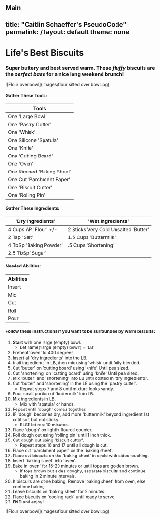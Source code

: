 Main
---
title: "Caitlin Schaeffer's PseudoCode"
permalink: /
layout: default
theme: none
---

# Life's Best Biscuits

### Super buttery and best served warm. These *fluffy* biscuits are the ***perfect base*** for a nice long weekend brunch!

![Flour over bowl](images/flour sifted over bowl.jpg)

<!-- Gathering tools and gathering ingredients is equal to setting constants/variables and some functions -->

#### Gather These Tools:
| Tools                |
| -------------------  |
| One 'Large Bowl'       |
| One 'Pastry Cutter'    |
| One 'Whisk'            |
| One Silicone 'Spatula'  |
| One 'Knife'            |
| One 'Cutting Board'    |
| One 'Oven'             |
| One Rimmed 'Baking Sheet' |
| One Cut 'Parchment Paper'   |
| One 'Biscuit Cutter'            |
| One 'Rolling Pin'            |

#### Gather These Ingredients:
| 'Dry Ingredients'      | 'Wet Ingredients'                |
| -------------------  | ---------------                |
| 4 Cups AP 'Flour' +/-  | 2 Sticks Very Cold Unsalted 'Butter'  |
| 2 Tsp 'Salt'           | 1.5 Cups 'Buttermilk'            |
| 4 TbSp 'Baking Powder' | .5 Cups 'Shortening'             |
| 2.5 TbSp 'Sugar'       |                                |

#### Needed Abilities:
| Abilities            |
| -------------------  |
| Insert               |
| Mix                  |
| Cut                  |
| Roll                 |
| Pour                 |

#### Follow these instructions if you want to be surrounded by warm biscuits:

1. **Start** with one large (empty) bowl.
   - Let name('large (empty) bowl') = 'LB'
2. Preheat 'oven' to 400 degrees. 
3. Insert all 'dry ingredients' into the LB.
4. If all ingredients in LB, then mix using 'whisk' until fully blended.
5. Cut 'butter' on 'cutting board' using 'knife' Until pea sized.
6. Cut 'shortening' on 'cutting board' using 'knife' Until pea sized.
7. Mix 'butter' and 'shortening' into LB until coated in 'dry ingredients'.
8. Cut 'butter' and 'shortening' in the LB using the 'pastry cutter'.
   - Repeat steps 7 and 8 until mixture looks sandy. 
10. Pour small portion of 'buttermilk' into LB.
11. Mix ingredients in LB.
    - Mix with 'spatula' or hands.
13. Repeat until 'dough' comes together.
14. IF 'dough' becomes dry, add more 'buttermilk' beyond ingredient list until soft but not sticky.
    - ELSE let rest 10 minutes.
15. Place 'dough' on lightly floured counter.
16. Roll dough out using 'rolling pin' until 1 inch thick.
17. Cut dough out using 'biscuit cutter'.
    - Repeat steps 16 and 17 until all dough is cut.
18. Place cut 'parchment paper' on the 'baking sheet'.
19. Place cut biscuits on the 'baking sheet' in circle with sides touching.
20. Insert 'baking sheet' into 'oven'.
21. Bake in 'oven' for 15-20 minutes or until tops are golden brown.
    - If tops brown but sides doughy, separate biscuits and continue baking in 2 minute intervals.
22. If biscuits are done baking, Remove 'baking sheet' from oven, else continue baking.
23. Leave biscuits on 'baking sheet' for 2 minutes.
24. Place biscuits on 'cooling rack' until ready to serve.
25. **END** and enjoy!



![Flour over bowl](images/flour sifted over bowl.jpg)

